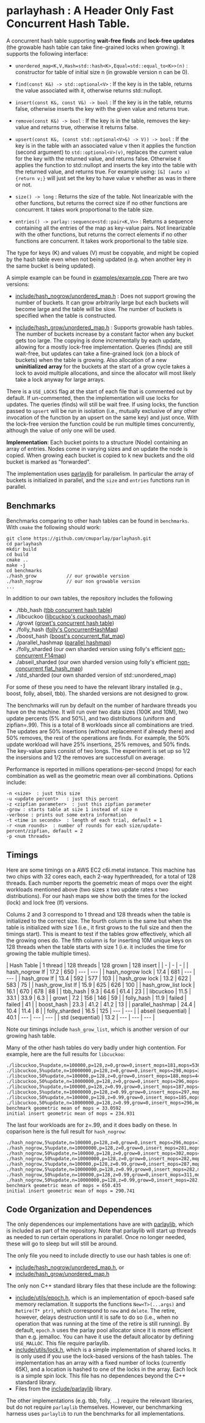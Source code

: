 # parlayhash : A Header Only Fast Concurrent Hash Table.

A concurrent hash table supporting **wait-free finds** and **lock-free updates** (the growable hash table can take fine-grained locks when growing).
It supports the following interface:

- `unordered_map<K,V,Hash=std::hash<K>,Equal=std::equal_to<K>>(n)` :
constructor for table of initial size n (in growable version n can be 0).

- `find(const K&) -> std::optional<V>` : If the key is in the table, returns the value associated
  with it, otherwise returns std::nullopt.

- `insert(const K&, const V&) -> bool` : If the key is in the table, returns false, otherwise inserts the key
with the given value and returns true.

- `remove(const K&) -> bool` : If the key is in the table, removes the
  key-value and returns true, otherwise it returns false.

- `upsert(const K&, (const std::optional<V>&) -> V)) -> bool` : If the
key is in the table with an associated value v then it applies the function (second argument)
to `std::optional<V>(v)`, replaces the current value for the key with the
returned value, and returns false.  Otherwise it applies the
function to std::nullopt and inserts the key into the table with the
returned value, and returns true.   For example using: `[&] (auto x) {return v;}` will just set
the key to have value v whether as was in there or not. 

- `size() -> long` : Returns the size of the table.  Not linearizable
with the other functions, but returns the correct size if no other
functions are concurrent.  It takes work proportional to the table
size.

- `entries() -> parlay::sequence<std::pair<K,V>>` : Returns a sequence
containing all the entries of the map as key-value pairs.  Not
linearizable with the other functions, but returns the correct elements
if no other functions are concurrent.  It takes work proportional to
the table size.

The type for keys (K) and values (V) must be copyable, and might be
copied by the hash table even when not being updated (e.g. when
another key in the same bucket is being updated).

A simple example can be found in [examples/example.cpp](examples/example.cpp)
There are two versions:

- [include/hash_nogrow/unordered_map.h](include/hash_nogrow/unordered_map.h) : Does not support growing the number of buckets.  It can grow arbitrarily large but each buckets will become large and the table will be slow.  The number of buckets is specified when the table is constructed.   

- [include/hash_grow/unordered_map.h](include/hash_grow/unordered_map.h) : Supports growable hash tables.  The number of buckets increase by a constant factor when any bucket gets too large.   The copying is done incrementally by each update, allowing for a mostly lock-free implementation.   Queries (finds) are still wait-free, but updates can take a fine-grained lock (on a block of buckets) when the table is growing.   Also allocation of a new **uninitialized array** for the buckets at the start of a grow cycle takes a lock to avoid multiple allocations, and since the allocator will most likely take a lock anyway for large arrays.

There is a `USE_LOCKS` flag at the start of each file that is
commented out by default.  If un-commented, then the implementation
will use locks for updates.  The queries (finds) will still be wait
free.  If using locks, the function passed to `upsert` will be run in
isolation (i.e., mutually exclusive of any other invocation of the
function by an upsert on the same key) and just once.  With the
lock-free version the function could be run multiple times
concurrently, although the value of only one will be used.

**Implementation**: Each bucket points to a structure (Node)
containing an array of entries.  Nodes come in varying sizes and on
update the node is copied.  When growing each bucket is copied to k
new buckets and the old bucket is marked as "forwarded".

The implementation uses
[parlaylib](https://github.com/cmuparlay/parlaylib) for parallelism.
In particular the array of buckets is initialized in parallel, and the
`size` and `entries` functions run in parallel.   


## Benchmarks

Benchmarks comparing to other hash tables can be found in `benchmarks`.   With `cmake` the following should work:

    git clone https://github.com/cmuparlay/parlayhash.git
    cd parlayhash
    mkdir build
    cd build
    cmake ..
    make -j
    cd benchmarks
    ./hash_grow           // our growable version
    ./hash_nogrow         // our non growable version
    ...

In addition to our own tables, the repository includes the following
- ./tbb_hash            ([tbb concurrent hash table](https://spec.oneapi.io/versions/latest/elements/oneTBB/source/containers/concurrent_unordered_map_cls.html))
- ./libcuckoo           ([libcuckoo's cuckooohash_map](https://github.com/efficient/libcuckoo))
- ./growt               ([growt's concurrent hash table](https://github.com/TooBiased/growt))
- ./folly_hash          ([folly's ConcurrentHashMap](https://github.com/facebook/folly/blob/main/folly/concurrency/ConcurrentHashMap.h))
- ./boost_hash          ([boost's concurrent_flat_map](https://www.boost.org/doc/libs/1_83_0/libs/unordered/doc/html/unordered.html#concurrent))
- ./parallel_hashmap    ([parallel hashmap](https://github.com/greg7mdp/parallel-hashmap))
- ./folly_sharded       (our own sharded version using folly's efficient [non-concurrent F14map](https://github.com/facebook/folly/blob/main/folly/container/F14Map.h))
- ./abseil_sharded      (our own sharded version using folly's efficient [non-concurrent flat_hash_map](https://abseil.io/docs/cpp/guides/container))
- ./std_sharded         (our own sharded version of std::unordered_map)

For some of these you need to have the relevant library installed (e.g., boost, folly, abseil, tbb).   The sharded versions are not designed to grow.

The benchmarks will run by default on the number of hardware threads
you have on the machine.  It will run over two data sizes (100K and
10M), two update percents (5% and 50%), and two distributions (uniform
and zipfian=.99).  This is a total of 8 workloads since all
combinations are tried.  The updates are 50% insertions (without
replacement if already there) and 50% removes, the rest of the
operations are finds.  For example, the 50% update workload will have
25% insertions, 25% removes, and 50% finds.  The key-value pairs
consist of two longs.  The experiment is set up so 1/2 the insersions
and 1/2 the removes are successfull on average.

Performance is reported in millions operations-per-second (mops) for
each combination as well as the geometric mean over all combinations.
Options include:

    -n <size>  : just this size
    -u <update percent>   : just this percent
    -z <zipfian parameter>  : just this zipfian parameter
    -grow : starts table at size 1 instead of size n
    -verbose : prints out some extra information
    -t <time in seconds>  : length of each trial, default = 1
    -r <num rounds>  : number of rounds for each size/update-percent/zipfian, default = 2
    -p <num threads> 

## Timings

Here are some timings on a AWS EC2 c6i.metal instance.  This machine
has two chips with 32 cores each, each 2-way hyperthreaded, for a
total of 128 threads.  Each number reports the goemetric mean of mops over the eight
workloads mentioned above (two sizes x two update rates x two
distributions).  For our hash maps we show both the times for
the locked (lock) and lock free (lf) versions.

Colums 2 and 3 correspond to 1 thread and 128 threads when the table is initialized
to the correct size.
The fourth column is the same but when the table is initialized with size 1 (i.e., it first grows to the full size and then the timings start).   This is meant to test if the tables grow effectively, which all the growing ones do.
The fifth column is for inserting 10M unique keys on 128 threads when the table starts with size 1 (i.e. it includes the time for growing the table multiple times).

| Hash Table | 1 thread | 128 threads | 128 grown | 128 insert |
| - | - | - | 
| hash_nogrow lf | 17.2 | 650 | --- | --- |
| hash_nogrow lock | 17.4 | 681 | --- | --- |
| hash_grow lf | 13.4 | 592 | 577 | 103 |
| hash_grow lock | 13.2 | 622 | 583 | 75 |
| hash_grow_list lf | 15.9 | 625 | 626 | 100 |
| hash_grow_list lock | 16.1 | 670 | 678 | 88 |
| tbb_hash | 9.3 | 64.6 | 61.4 | 23 |
| libcuckoo | 11.5 | 33.1 | 33.9 | 6.3 |
| growt | 7.2 | 156 | 146 | 59 |
| folly_hash | 11.9 | failed | failed | 41 |
| boost_hash | 23.3 | 41.2 | 41.2 | 13 | 
| parallel_hashmap | 24.4 | 10.4 | 11.4 | 8 |
| folly_sharded | 16.5 | 125 | --- | --- |
| abseil (sequential) | 40.1 | --- | --- | --- |
| std (sequential) | 13.2 | --- | --- | --- |

Note our timings include `hash_grow_list`, which is another version of
our growing hash table.

Many of the other hash tables do very badly under high contention.
For example, here are the full results for `libcuckoo`:

```
./libcuckoo,5%update,n=100000,p=128,z=0,grow=0,insert_mops=181,mops=536
./libcuckoo,5%update,n=10000000,p=128,z=0,grow=0,insert_mops=298,mops=385
./libcuckoo,50%update,n=100000,p=128,z=0,grow=0,insert_mops=188,mops=448
./libcuckoo,50%update,n=10000000,p=128,z=0,grow=0,insert_mops=296,mops=342
./libcuckoo,5%update,n=100000,p=128,z=0.99,grow=0,insert_mops=187,mops=2
./libcuckoo,5%update,n=10000000,p=128,z=0.99,grow=0,insert_mops=297,mops=2
./libcuckoo,50%update,n=100000,p=128,z=0.99,grow=0,insert_mops=185,mops=1
./libcuckoo,50%update,n=10000000,p=128,z=0.99,grow=0,insert_mops=296,mops=3
benchmark geometric mean of mops = 33.0592
initial insert geometric mean of mops = 234.931
```

The last four workloads are for z=.99, and it does badly on these.  In coparison here is the full
result for `hash_nogrow`:

```
./hash_nogrow,5%update,n=100000,p=128,z=0,grow=0,insert_mops=296,mops=1868
./hash_nogrow,5%update,n=10000000,p=128,z=0,grow=0,insert_mops=281,mops=674
./hash_nogrow,50%update,n=100000,p=128,z=0,grow=0,insert_mops=302,mops=626
./hash_nogrow,50%update,n=10000000,p=128,z=0,grow=0,insert_mops=282,mops=469
./hash_nogrow,5%update,n=100000,p=128,z=0.99,grow=0,insert_mops=287,mops=1046
./hash_nogrow,5%update,n=10000000,p=128,z=0.99,grow=0,insert_mops=282,mops=954
./hash_nogrow,50%update,n=100000,p=128,z=0.99,grow=0,insert_mops=311,mops=265   
./hash_nogrow,50%update,n=10000000,p=128,z=0.99,grow=0,insert_mops=282,mops=325
benchmark geometric mean of mops = 650.435
initial insert geometric mean of mops = 290.741
```

## Code Organization and Dependences

The only dependences our implementations have are with [parlaylib](https://github.com/cmuparlay/parlaylib), which is included as part of the repository.   Note that parlaylib will start up threads as needed to run certain operations in parallel.   Once no longer needed, these will go to sleep but will still be around.

The only file you need to include directly to use our hash tables is one of:
- [include/hash_nogrow/unordered_map.h](include/hash_nogrow/unordered_map.h), or
- [include/hash_grow/unordered_map.h](include/hash_grow/unordered_map.h)

The only non C++ standard library files that these include are the following:
- [include/utils/epoch.h](include/utils/epoch.h), which is an implementation of epoch-based safe memory reclamation.   It supports the functions `New<T>(...args)` and `Retire(T* ptr)`, which correspond to `new` and `delete`.   The retire, however, delays destruction until it is safe to do so (i.e., when no operation that was running at the time of the retire is still running).    By default, `epoch.h` uses the parlay pool allocator since it is more efficient than e.g. jemalloc.   You can have it use the default allocator by defining `USE_MALLOC`.   This file require parlaylib.
- [include/utils/lock.h](include/utils/lock.h), which is a simple implementation of shared locks.  It is only used if you use the lock-based versions of the hash tables.  The implementation has an array with a fixed number of locks (currently 65K), and a location is hashed to one of the locks in the array.   Each lock is a simple spin lock.    This file has no dependences beyond the C++ standard library.
- Files from the [include/parlaylib](include/parlaylib) library.

The other implementations (e.g. tbb, folly, ...) require the relevant libraries, but do not require `parlaylib` themselves.   However, our benchmarking harness uses `parlaylib` to run the benchmarks for all implementations.

